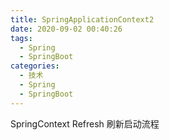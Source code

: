 ```yaml
---
title: SpringApplicationContext2
date: 2020-09-02 00:40:26
tags:
  - Spring
  - SpringBoot
categories:
  - 技术
  - Spring
  - SpringBoot
---
```


SpringContext Refresh 刷新启动流程
